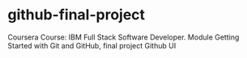 # github-final-project
Coursera Course: IBM Full Stack Software Developer. Module Getting Started with Git and GitHub, final project Github UI
